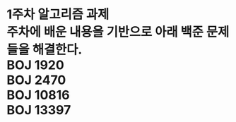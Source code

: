 <h1>1주차 알고리즘 과제</>
<br>
주차에 배운 내용을 기반으로 아래 백준 문제들을 해결한다.

<br>
BOJ 1920
<br>
BOJ 2470
<br>
BOJ 10816
<br>
BOJ 13397
<br>
